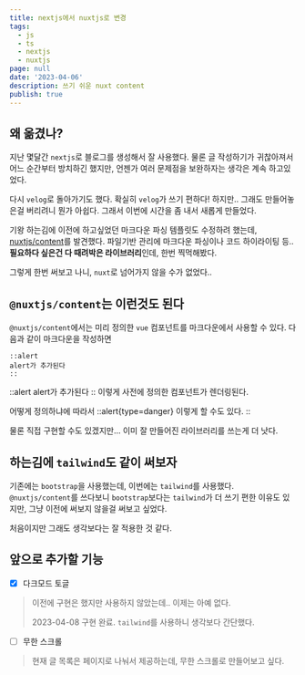 ```yaml
---
title: nextjs에서 nuxtjs로 변경
tags:
  - js
  - ts
  - nextjs
  - nuxtjs
page: null
date: '2023-04-06'
description: 쓰기 쉬운 nuxt content
publish: true
---
```


## 왜 옮겼나?

지난 몇달간 `nextjs`로 블로그를 생성해서 잘 사용했다.
물론 글 작성하기가 귀찮아져서 어느 순간부터 방치하긴 했지만,
언젠가 여러 문제점을 보완하자는 생각은 계속 하고있었다.

다시 `velog`로 돌아가기도 했다. 확실히 `velog`가 쓰기 편하다!
하지만.. 그래도 만들어놓은걸 버리려니 뭔가 아쉽다. 그래서 이번에 시간을 좀 내서 새롭게 만들었다.

기왕 하는김에 이전에 하고싶었던 마크다운 파싱 템플릿도 수정하려 했는데, [nuxtjs/content](https://content.nuxtjs.org/)를 발견했다. 파일기반 관리에 마크다운 파싱이나 코드 하이라이팅 등.. **필요하다 싶은건 다 때려박은 라이브러리**인데, 한번 찍먹해봤다.

그렇게 한번 써보고 나니, `nuxt`로 넘어가지 않을 수가 없었다..

## `@nuxtjs/content`는 이런것도 된다

`@nuxtjs/content`에서는 미리 정의한 `vue` 컴포넌트를 마크다운에서 사용할 수 있다.
다음과 같이 마크다운을 작성하면
```mdc
::alert
alert가 추가된다
::
```
::alert
alert가 추가된다
::
이렇게 사전에 정의한 컴포넌트가 렌더링된다.

어떻게 정의하냐에 따라서
::alert{type=danger}
이렇게 할 수도 있다.
::

물론 직접 구현할 수도 있겠지만... 이미 잘 만들어진 라이브러리를 쓰는게 더 낫다.


## 하는김에 `tailwind`도 같이 써보자

기존에는 `bootstrap`을 사용했는데, 이번에는 `tailwind`를 사용했다. `@nuxtjs/content`를 쓰다보니 `bootstrap`보다는 `tailwind`가 더 쓰기 편한 이유도 있지만, 그냥 이전에 써보지 않을걸 써보고 싶었다.

처음이지만 그래도 생각보다는 잘 적용한 것 같다.

## 앞으로 추가할 기능

- [x]  다크모드 토글
  > 이전에 구현은 했지만 사용하지 않았는데.. 이제는 아예 없다.
  >
  > 2023-04-08 구현 완료.
  > `tailwind`를 사용하니 생각보다 간단했다.
- [ ]  무한 스크롤
  > 현재 글 목록은 페이지로 나눠서 제공하는데, 무한 스크롤로 만들어보고 싶다.